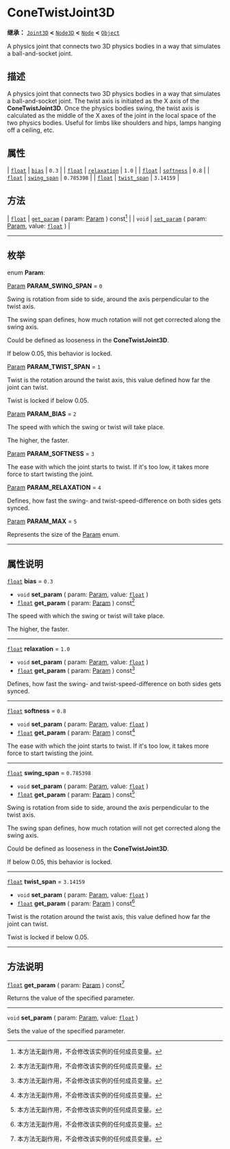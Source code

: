<!-- ⚠ 请勿编辑本文件 ⚠ -->
<!-- 本文档使用脚本从 WeDot 引擎源码仓库生成。 -->
<!-- 生成脚本：https://github.com/WeDot-Engine/WeDot/tree/4.3/doc/tools/make_md.py； -->
<!-- 原文件：https://github.com/WeDot-Engine/WeDot/tree/4.3/doc/classes/ConeTwistJoint3D.xml。 -->

<div id="_class_conetwistjoint3d"></div>

# ConeTwistJoint3D

**继承：** [`Joint3D`](class_joint3d.md) **<** [`Node3D`](class_node3d.md) **<** [`Node`](class_node.md) **<** [`Object`](class_object.md)

A physics joint that connects two 3D physics bodies in a way that simulates a ball-and-socket joint.

## 描述

A physics joint that connects two 3D physics bodies in a way that simulates a ball-and-socket joint. The twist axis is initiated as the X axis of the **ConeTwistJoint3D**. Once the physics bodies swing, the twist axis is calculated as the middle of the X axes of the joint in the local space of the two physics bodies. Useful for limbs like shoulders and hips, lamps hanging off a ceiling, etc.

## 属性

| [`float`](class_float.md) | [`bias`](#class_conetwistjoint3d_property_bias)             | ``0.3``      |
| [`float`](class_float.md) | [`relaxation`](#class_conetwistjoint3d_property_relaxation) | ``1.0``      |
| [`float`](class_float.md) | [`softness`](#class_conetwistjoint3d_property_softness)     | ``0.8``      |
| [`float`](class_float.md) | [`swing_span`](#class_conetwistjoint3d_property_swing_span) | ``0.785398`` |
| [`float`](class_float.md) | [`twist_span`](#class_conetwistjoint3d_property_twist_span) | ``3.14159``  |

## 方法

| [`float`](class_float.md) | [`get_param`](#class_conetwistjoint3d_method_get_param) ( param: [Param](#enum_conetwistjoint3d_param) ) const[^const]                     |
| `void`                    | [`set_param`](#class_conetwistjoint3d_method_set_param) ( param: [Param](#enum_conetwistjoint3d_param), value: [`float`](class_float.md) ) |

<!-- rst-class:: classref-section-separator -->

---

## 枚举

<div id="_class_enum_conetwistjoint3d_param"></div>

enum **Param**: <div id="enum_conetwistjoint3d_param"></div>

<div id="_class_conetwistjoint3d_constant_param_swing_span"></div>

[Param](#enum_conetwistjoint3d_param) **PARAM_SWING_SPAN** = ``0``

Swing is rotation from side to side, around the axis perpendicular to the twist axis.

The swing span defines, how much rotation will not get corrected along the swing axis.

Could be defined as looseness in the **ConeTwistJoint3D**.

If below 0.05, this behavior is locked.

<div id="_class_conetwistjoint3d_constant_param_twist_span"></div>

[Param](#enum_conetwistjoint3d_param) **PARAM_TWIST_SPAN** = ``1``

Twist is the rotation around the twist axis, this value defined how far the joint can twist.

Twist is locked if below 0.05.

<div id="_class_conetwistjoint3d_constant_param_bias"></div>

[Param](#enum_conetwistjoint3d_param) **PARAM_BIAS** = ``2``

The speed with which the swing or twist will take place.

The higher, the faster.

<div id="_class_conetwistjoint3d_constant_param_softness"></div>

[Param](#enum_conetwistjoint3d_param) **PARAM_SOFTNESS** = ``3``

The ease with which the joint starts to twist. If it's too low, it takes more force to start twisting the joint.

<div id="_class_conetwistjoint3d_constant_param_relaxation"></div>

[Param](#enum_conetwistjoint3d_param) **PARAM_RELAXATION** = ``4``

Defines, how fast the swing- and twist-speed-difference on both sides gets synced.

<div id="_class_conetwistjoint3d_constant_param_max"></div>

[Param](#enum_conetwistjoint3d_param) **PARAM_MAX** = ``5``

Represents the size of the [Param](#enum_conetwistjoint3d_param) enum.

<!-- rst-class:: classref-section-separator -->

---

## 属性说明

<div id="_class_conetwistjoint3d_property_bias"></div>

[`float`](class_float.md) **bias** = ``0.3`` <div id="class_conetwistjoint3d_property_bias"></div>

- `void` **set_param** ( param: [Param](#enum_conetwistjoint3d_param), value: [`float`](class_float.md) )
- [`float`](class_float.md) **get_param** ( param: [Param](#enum_conetwistjoint3d_param) ) const[^const]

The speed with which the swing or twist will take place.

The higher, the faster.

<!-- rst-class:: classref-item-separator -->

---

<div id="_class_conetwistjoint3d_property_relaxation"></div>

[`float`](class_float.md) **relaxation** = ``1.0`` <div id="class_conetwistjoint3d_property_relaxation"></div>

- `void` **set_param** ( param: [Param](#enum_conetwistjoint3d_param), value: [`float`](class_float.md) )
- [`float`](class_float.md) **get_param** ( param: [Param](#enum_conetwistjoint3d_param) ) const[^const]

Defines, how fast the swing- and twist-speed-difference on both sides gets synced.

<!-- rst-class:: classref-item-separator -->

---

<div id="_class_conetwistjoint3d_property_softness"></div>

[`float`](class_float.md) **softness** = ``0.8`` <div id="class_conetwistjoint3d_property_softness"></div>

- `void` **set_param** ( param: [Param](#enum_conetwistjoint3d_param), value: [`float`](class_float.md) )
- [`float`](class_float.md) **get_param** ( param: [Param](#enum_conetwistjoint3d_param) ) const[^const]

The ease with which the joint starts to twist. If it's too low, it takes more force to start twisting the joint.

<!-- rst-class:: classref-item-separator -->

---

<div id="_class_conetwistjoint3d_property_swing_span"></div>

[`float`](class_float.md) **swing_span** = ``0.785398`` <div id="class_conetwistjoint3d_property_swing_span"></div>

- `void` **set_param** ( param: [Param](#enum_conetwistjoint3d_param), value: [`float`](class_float.md) )
- [`float`](class_float.md) **get_param** ( param: [Param](#enum_conetwistjoint3d_param) ) const[^const]

Swing is rotation from side to side, around the axis perpendicular to the twist axis.

The swing span defines, how much rotation will not get corrected along the swing axis.

Could be defined as looseness in the **ConeTwistJoint3D**.

If below 0.05, this behavior is locked.

<!-- rst-class:: classref-item-separator -->

---

<div id="_class_conetwistjoint3d_property_twist_span"></div>

[`float`](class_float.md) **twist_span** = ``3.14159`` <div id="class_conetwistjoint3d_property_twist_span"></div>

- `void` **set_param** ( param: [Param](#enum_conetwistjoint3d_param), value: [`float`](class_float.md) )
- [`float`](class_float.md) **get_param** ( param: [Param](#enum_conetwistjoint3d_param) ) const[^const]

Twist is the rotation around the twist axis, this value defined how far the joint can twist.

Twist is locked if below 0.05.

<!-- rst-class:: classref-section-separator -->

---

## 方法说明

<div id="_class_conetwistjoint3d_method_get_param"></div>

[`float`](class_float.md) **get_param** ( param: [Param](#enum_conetwistjoint3d_param) ) const[^const]<div id="class_conetwistjoint3d_method_get_param"></div>

Returns the value of the specified parameter.

<!-- rst-class:: classref-item-separator -->

---

<div id="_class_conetwistjoint3d_method_set_param"></div>

`void` **set_param** ( param: [Param](#enum_conetwistjoint3d_param), value: [`float`](class_float.md) )<div id="class_conetwistjoint3d_method_set_param"></div>

Sets the value of the specified parameter.

[^virtual]: 本方法通常需要用户覆盖才能生效。
[^const]: 本方法无副作用，不会修改该实例的任何成员变量。
[^vararg]: 本方法除了能接受在此处描述的参数外，还能够继续接受任意数量的参数。
[^constructor]: 本方法用于构造某个类型。
[^static]: 调用本方法无需实例，可直接使用类名进行调用。
[^operator]: 本方法描述的是使用本类型作为左操作数的有效运算符。
[^bitfield]: 这个值是由下列位标志构成位掩码的整数。
[^void]: 无返回值。
